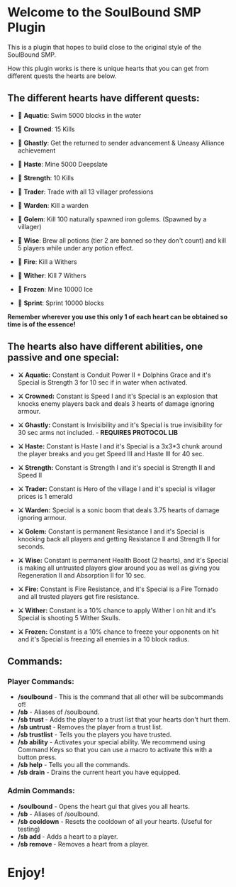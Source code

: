 # Welcome to the SoulBound SMP Plugin

This is a plugin that hopes to build close to the original style of the SoulBound SMP.

How this plugin works is there is unique hearts that you can get from different quests the hearts are below.

## The different hearts have different quests:

- 📜 **Aquatic**: Swim 5000 blocks in the water

- 📜 **Crowned**: 15 Kills

- 📜 **Ghastly**: Get the returned to sender advancement & Uneasy Alliance achievement

- 📜 **Haste**: Mine 5000 Deepslate

- 📜 **Strength**: 10 Kills

- 📜 **Trader**: Trade with all 13 villager professions

- 📜 **Warden**: Kill a warden

- 📜 **Golem**: Kill 100 naturally spawned iron golems. (Spawned by a villager)

- 📜 **Wise**: Brew all potions (tier 2 are banned so they don't count) and kill 5 players while under any potion effect.

- 📜 **Fire**: Kill a Withers

- 📜 **Wither**: Kill 7 Withers

- 📜 **Frozen**: Mine 10000 Ice

- 📜 **Sprint**: Sprint 10000 blocks

                                                            
**Remember wherever you use this only 1 of each heart can be obtained so time is of the essence!**

## The hearts also have different abilities, one passive and one special:

- **⚔️ Aquatic:** Constant is Conduit Power II + Dolphins Grace and it's Special is Strength 3 for 10 sec if in water when activated.

- **⚔️ Crowned:** Constant is Speed I and it's Special is an explosion that knocks enemy players back and deals 3 hearts of damage ignoring armour.

- **⚔️ Ghastly:** Constant is Invisibility and it's Special is true invisibility for 30 sec arms not included. - **REQUIRES PROTOCOL LIB**

- **⚔️ Haste:** Constant is Haste I and it's Special is a 3x3*3 chunk around the player breaks and you get Speed III and Haste III for 40 sec.

- **⚔️ Strength:** Constant is Strength I and it's special is Strength II and Speed II

- **⚔️ Trader:** Constant is Hero of the village I and it's special is villager prices is 1 emerald

- **⚔️ Warden:** Special is a sonic boom that deals 3.75 hearts of damage ignoring armour.

- **⚔️ Golem:** Constant is permanent Resistance I and it's Special is knocking back all players and getting Resistance II and Strength II for seconds.

- **⚔️ Wise:** Constant is permanent Health Boost (2 hearts), and it's Special is making all untrusted players glow around you as well as giving you Regeneration II and Absorption II for 10 sec.

- **⚔️ Fire:** Constant is Fire Resistance, and it's Special is a Fire Tornado and all trusted players get fire resistance.

- **⚔️ Wither:** Constant is a 10% chance to apply Wither I on hit and it's Special is shooting 5 Wither Skulls.

- **⚔️ Frozen:** Constant is a 10% chance to freeze your opponents on hit and it's Special is freezing all enemies in a 10 block radius.
  


## Commands:

### Player Commands:

- **/soulbound** - This is the command that all other will be subcommands of!
- **/sb** - Aliases of /soulbound.
- **/sb trust <player>** - Adds the player to a trust list that your hearts don't hurt them.
- **/sb untrust <player>** - Removes the player from a trust list.
- **/sb trustlist** - Tells you the players you have trusted.
- **/sb ability** - Activates your special ability. We recommend using Command Keys so that you can use a macro to activate this with a button press.
- **/sb help** - Tells you all the commands.
- **/sb drain** - Drains the current heart you have equipped.

### Admin Commands:
- **/soulbound** - Opens the heart gui that gives you all hearts.
- **/sb** - Aliases of /soulbound.
- **/sb cooldown** - Resets the cooldown of all your hearts. (Useful for testing)
- **/sb add <player> <heart>** - Adds a heart to a player.
- **/sb remove <player> <hearts>** - Removes a heart from a player.

# Enjoy!
